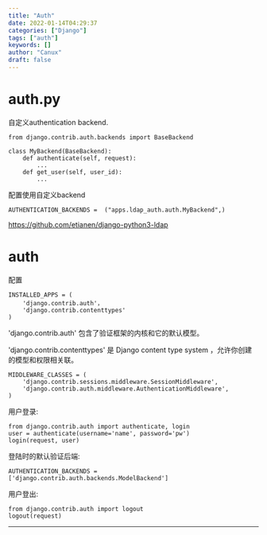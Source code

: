 ```yaml
---
title: "Auth"
date: 2022-01-14T04:29:37
categories: ["Django"]
tags: ["auth"]
keywords: []
author: "Canux"
draft: false
---
```


# auth.py

自定义authentication backend.

    from django.contrib.auth.backends import BaseBackend
    
    class MyBackend(BaseBackend):
        def authenticate(self, request):
            ...
        def get_user(self, user_id):
            ...
   
配置使用自定义backend
    
    AUTHENTICATION_BACKENDS =  ("apps.ldap_auth.auth.MyBackend",)
    
<https://github.com/etianen/django-python3-ldap>
    
# auth

配置

    INSTALLED_APPS = (
        'django.contrib.auth'，
        'django.contrib.contenttypes'
    )
    
'django.contrib.auth' 包含了验证框架的内核和它的默认模型。

'django.contrib.contenttypes' 是 Django content type system ，允许你创建的模型和权限相关联。
    
    MIDDLEWARE_CLASSES = (
        'django.contrib.sessions.middleware.SessionMiddleware',
        'django.contrib.auth.middleware.AuthenticationMiddleware',
    )
    
用户登录:

    from django.contrib.auth import authenticate, login
    user = authenticate(username='name', password='pw')
    login(request, user)
    
登陆时的默认验证后端:

    AUTHENTICATION_BACKENDS = ['django.contrib.auth.backends.ModelBackend']
    
用户登出:

    from django.contrib.auth import logout
    logout(request)

***
